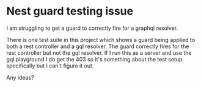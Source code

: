 # Nest guard testing issue

I am struggling to get a guard to correctly fire for a graphql resolver.

There is one test suite in this project which shows a guard being applied to both a rest controller and a gql resolver. The guard correctly fires for the rest controller but not the gql resolver. If I run this as a server and use the gql playground I do get the 403 so it's something about the test setup specifically but I can't figure it out.

Any ideas?
